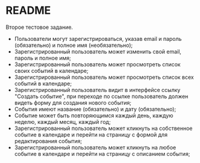 # README

Второе тестовое задание.


   * Пользователи могут зарегистрироваться, указав email и пароль (обязательно) и полное имя (необязательно);
   * Зарегистрированный пользователь может изменить свой email, пароль и полное имя;
   * Зарегистрированный пользователь может просмотреть список своих событий в календаре;
   * Зарегистрированный пользователь может просмотреть список всех событий в календаре;
   * Зарегистрированный пользователь видит в интерфейсе ссылку "Создать событие", при переходе по ссылке пользователь должен видеть форму для создания нового события;
   * События имеют название (обязательно) и дату (обязательно);
   * Событие может быть повторяющимся каждый день, каждую неделю, каждый месяц, каждый год;
   * Зарегистрированный пользователь может кликнуть на собственное событие в календаре и перейти на страницу с формой для редактирования события;
   * Зарегистрированный пользователь может кликнуть на любое событие в календаре и перейти на страницу с описанием события;

